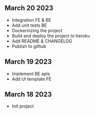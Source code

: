 ## March 20 2023

- Integration FE & BE
- Add unit tests BE
- Dockernizing the project
- Build and deploy the project to heroku
- Add README & CHANGELOG
- Publish to github

## March 19 2023

- Implement BE apis
- Add UI template FE

## March 18 2023

  - Init project